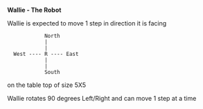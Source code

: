 **Wallie - The Robot**

Wallie is expected to move 1 step in direction it is facing

                North
                |
                |
      West ---- R ---- East
                |
                |
                South
               
 on the table top of size 5X5
 
 Wallie rotates 90 degrees Left/Right and can move 1 step at a time
 
 
